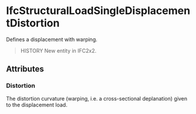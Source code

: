 # IfcStructuralLoadSingleDisplacementDistortion

Defines a displacement with warping.

> HISTORY  New entity in IFC2x2.

## Attributes

### Distortion
The distortion curvature (warping, i.e. a cross-sectional deplanation) given to the displacement load.
